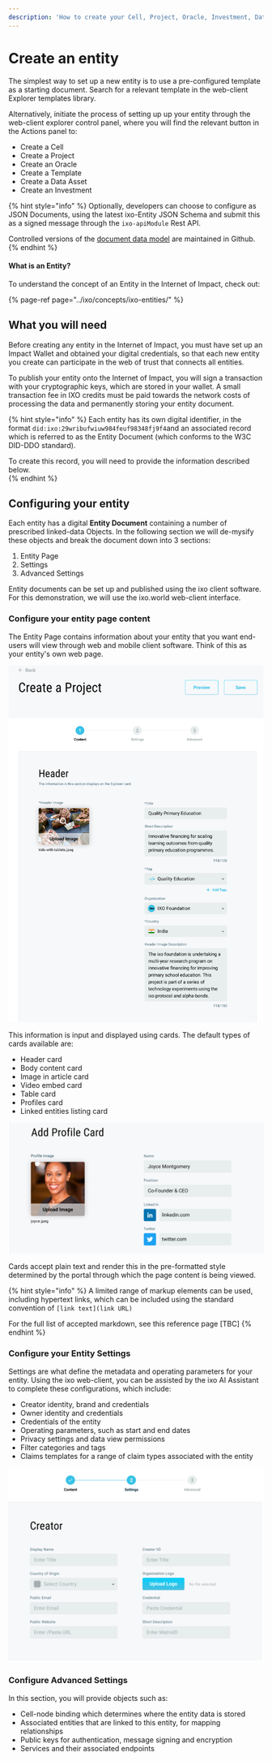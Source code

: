 ```yaml
---
description: 'How to create your Cell, Project, Oracle, Investment, Data Asset, or Template.'
---
```


# Create an entity

The simplest way to set up a new entity is to use a pre-configured template as a starting document. Search for a relevant template in the web-client Explorer templates library.

Alternatively, initiate the process of setting up up your entity through the web-client explorer control panel, where you will find the relevant button in the Actions panel to:

* Create a Cell
* Create a Project
* Create an Oracle
* Create a Template
* Create a Data Asset
* Create an Investment

{% hint style="info" %}
Optionally, developers can choose to configure as JSON Documents, using the latest ixo-Entity JSON Schema and submit this as a signed message through the `ixo-apiModule` Rest API.

Controlled versions of the [document data model](https://github.com/ixofoundation/ixo-protocol/blob/master/entity_document.json) are maintained in Github.
{% endhint %}

#### What is an Entity?

To understand the concept of an Entity in the Internet of Impact, check out:

{% page-ref page="../ixo/concepts/ixo-entities/" %}

## What you will need

Before creating any entity in the Internet of Impact, you must have set up an Impact Wallet and obtained your digital credentials, so that each new entity you create can participate in the web of trust that connects all entities.

To publish your entity onto the Internet of Impact, you will sign a transaction with your cryptographic keys, which are stored in your wallet. A small transaction fee in IXO credits must be paid towards the network costs of processing the data and permanently storing your entity document.

{% hint style="info" %}
Each entity has its own digital identifier, in the format `did:ixo:29wribufwiuw984feuf98348fj9f4`and an associated record which is referred to as the Entity Document \(which conforms to the W3C DID-DDO standard\).

To create this record, you will need to provide the information described below.  
{% endhint %}

## Configuring your entity

Each entity has a digital **Entity Document** containing a number of prescribed linked-data Objects. In the following section we will de-mysify these objects and break the document down into 3 sections:

1. Entity Page
2. Settings
3. Advanced Settings

Entity documents can be set up and published using the ixo client software. For this demonstration, we will use the ixo.world web-client interface.

### Configure your entity page content

The Entity Page contains information about your entity that you want end-users will view through web and mobile client software. Think of this as your entity's own web page. 

![The user interface on ixo.world for configuring an entity page \(for a Project\)](../.gitbook/assets/create-a-project-template.png)

This information is input and displayed using cards. The default types of cards available are:

* Header card
* Body content card
* Image in article card
* Video embed card
* Table card
* Profiles card
* Linked entities listing card

![Example of the Profiles Card object in the ixo.world entity configuration UI](../.gitbook/assets/profile-card.png)

Cards accept plain text and render this in the pre-formatted style determined by the portal through which the page content is being viewed. 

{% hint style="info" %}
A limited range of markup elements can be used, including hypertext links, which can be included using the standard convention of `[link text](link URL)`

For the full list of accepted markdown, see this reference page \[TBC\]
{% endhint %}

### Configure your Entity Settings

Settings are what define the metadata and operating parameters for your entity. Using the ixo web-client, you can be assisted by the ixo AI Assistant to complete these configurations, which include:

* Creator identity, brand and credentials
* Owner identity and credentials
* Credentials of the entity
* Operating parameters, such as start and end dates
* Privacy settings and data view permissions
* Filter categories and tags
* Claims templates for a range of claim types associated with the entity

![](../.gitbook/assets/settings-creator.png)

### Configure Advanced Settings

In this section, you will provide objects such as:

* Cell-node binding which determines where the entity data is stored
* Associated entities that are linked to this entity, for mapping relationships
* Public keys for authentication, message signing and encryption
* Services and their associated endpoints

